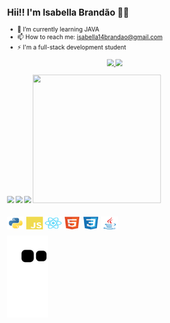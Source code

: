   ## Hii!! I'm Isabella Brandão 👩‍💻
 
- 🌱 I’m currently learning JAVA
- 📫 How to reach me: isabella14brandao@gmail.com
- ⚡ I'm a  full-stack development student
  
<div align="center">
  <a href="https://github.com/bellabrandoni">
  <img height="180em" src="https://github-readme-stats.vercel.app/api?username=bellabrandoni&show_icons=true&theme=dracula&include_all_commits=true&count_private=true"/>
  <img height="180em" src="https://github-readme-stats.vercel.app/api/top-langs/?username=bellabrandoni&layout=compact&langs_count=7&theme=dracula"/>
</div>
<div style="display: inline_block"><br>
  <a href="https://instagram.com/bellabrandoni" target="_blank"><img src="https://img.shields.io/badge/-Instagram-%23E4405F?style=for-the-badge&logo=instagram&logoColor=white" target="_blank"></a>
  <a href = "mailto:isabella14brandao@gmail.com"><img src="https://img.shields.io/badge/-Gmail-%23333?style=for-the-badge&logo=gmail&logoColor=white" target="_blank"></a>
  <a href="https://www.linkedin.com/in/isabella-brandao" target="_blank"><img src="https://img.shields.io/badge/-LinkedIn-%230077B5?style=for-the-badge&logo=linkedin&logoColor=white" target="_blank"></a> 
 <img src="https://i.picasion.com/pic92/a825ebd08b0e9e305e99fb2e4f13a3a3.gif" width="300" height="300" border="0" /" /></a><br /><a >
</div>

  ##
  
  <div> 
 <img align="center" alt="Rafa-Python" height="30" width="40" src="https://raw.githubusercontent.com/devicons/devicon/master/icons/python/python-original.svg"> <img align="center" alt="Rafa-Js" height="30" width="40" src="https://raw.githubusercontent.com/devicons/devicon/master/icons/javascript/javascript-plain.svg"> <img align="center" alt="Rafa-React" height="30" width="40" src="https://raw.githubusercontent.com/devicons/devicon/master/icons/react/react-original.svg"> <img align="center" alt="Rafa-HTML" height="30" width="40" src="https://raw.githubusercontent.com/devicons/devicon/master/icons/html5/html5-original.svg"> <img align="center" alt="Rafa-CSS" height="30" width="40" src="https://raw.githubusercontent.com/devicons/devicon/master/icons/css3/css3-original.svg"> <img align="center" alt="Rafa-Java" height="30" width="40" src="https://raw.githubusercontent.com/devicons/devicon/master/icons/java/java-original.svg">

![snake gif](https://github.com/bellabrandoni/bellabrandoni/blob/output/github-contribution-grid-snake.svg)

</div>

